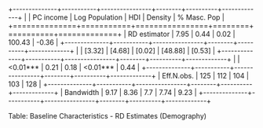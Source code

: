 
+--------------+-----------+----------------+--------+----------+-------------+
|              | PC income | Log Population | HDI    | Density  | % Masc. Pop |
+==============+===========+================+========+==========+=============+
| RD estimator | 7.95      | 0.44           | 0.02   | 100.43   | -0.36       |
+--------------+-----------+----------------+--------+----------+-------------+
|              | [3.32]    | [4.68]         | [0.02] | [48.88]  | [0.53]      |
+--------------+-----------+----------------+--------+----------+-------------+
|              | <0.01***  | 0.21           | 0.18   | <0.01*** | 0.44        |
+--------------+-----------+----------------+--------+----------+-------------+
| Eff.N.obs.   | 125       | 112            | 104    | 103      | 128         |
+--------------+-----------+----------------+--------+----------+-------------+
| Bandwidth    | 9.17      | 8.36           | 7.7    | 7.74     | 9.23        |
+--------------+-----------+----------------+--------+----------+-------------+

Table: Baseline Characteristics - RD Estimates (Demography)
